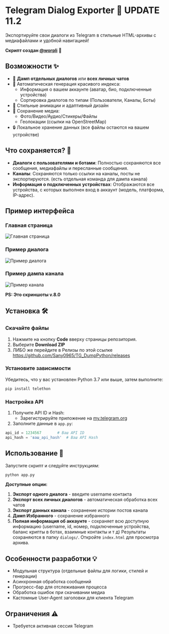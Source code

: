 
# Telegram Dialog Exporter 📂 UPDATE 11.2

Экспортируйте свои диалоги из Telegram в стильные HTML-архивы с медиафайлами и удобной навигацией!

**Скрипт создан [@worpli](https://t.me/worpli)** 🚀

## Возможности ✨
- 📌 **Дамп отдельных диалогов** или **всех личных чатов**
- 🎨 Автоматическая генерация красивого индекса:
  - Информация о вашем аккаунте (аватар, био, подключенные устройства)
  - Сортировка диалогов по типам (Пользователи, Каналы, Боты)
- 🌈 Стильные анимации и адаптивный дизайн
- 📂 Сохранение медиа:
  - Фото/Видео/Аудио/Стикеры/Файлы
  - Геолокации (ссылки на OpenStreetMap)
- 🔒 Локальное хранение данных (все файлы остаются на вашем устройстве)

## Что сохраняется? 📁
- **Диалоги с пользователями и ботами**: Полностью сохраняются все сообщения, медиафайлы и пересланные сообщения.
- **Каналы**: Сохраняются только ссылки на каналы, посты не экспортируются. (есть отдельная команда для дампа канала)
- **Информация о подключенных устройствах**: Отображаются все устройства, с которых выполнен вход в аккаунт (модель, платформа, IP-адрес).

## Пример интерфейса 
### Главная страница
![Главная страница](https://i.postimg.cc/jjzX0fX7/Picsart-25-03-22-09-47-45-539.jpg)

### Пример диалога
![Пример диалога](https://s.iimg.su/s/22/E9PG6Fp9QVfiq8p7sqwspMerO8vsK8HSIxS3emo1.jpg)

### Пример дампа канала
![Пример канала](https://i.postimg.cc/g2hy8h1T/Picsart-25-03-22-09-48-23-789.jpg)

**PS: Это скриншоты v.8.0**

## Установка 🛠️

### Скачайте файлы
1. Нажмите на кнопку **Code** вверху страницы репозитория.
2. Выберите **Download ZIP**
3. ЛИБО же перейдите в Релизы по этой ссылке https://github.com/Sany0965/TG_DumpPython/releases

### Установите зависимости
Убедитесь, что у вас установлен Python 3.7 или выше, затем выполните:
```bash
pip install telethon
```

### Настройка API 
1. Получите API ID и Hash:
   - Зарегистрируйте приложение на [my.telegram.org](https://my.telegram.org/apps)
2. Заполните данные в `app.py`:
```python
api_id = 1234567       # Ваш API ID
api_hash = 'ваш_api_hash'  # Ваш API Hash
```

## Использование 🚀
Запустите скрипт и следуйте инструкциям:
```bash
python app.py
```

**Доступные опции:**
1. **Экспорт одного диалога** - введите username контакта
2. **Экспорт всех личных диалогов** - автоматическая обработка всех чатов
3. **Экспорт данных канала** - сохранение истории постов канала
4. **Дамп Избранного** - сохранение избранного
5. **Полная информация об аккаунте** - сохраняет всю доступную информацию (username, id, номер, подключенные устройства, баланс крипты в ботах, взаимные контакты и т д)
Результаты сохраняются в папку `dialogs/`. Откройте `index.html` для просмотра архива.

## Особенности разработки 💡
- Модульная структура (отдельные файлы для логики, стилей и генерации)
- Асинхронная обработка сообщений
- Прогресс-бар для отслеживания процесса
- Обработка ошибок при скачивании медиа
- Кастомные User-Agent заголовки для клиента Telegram

## Ограничения ⚠️
- Требуется активная сессия Telegram
